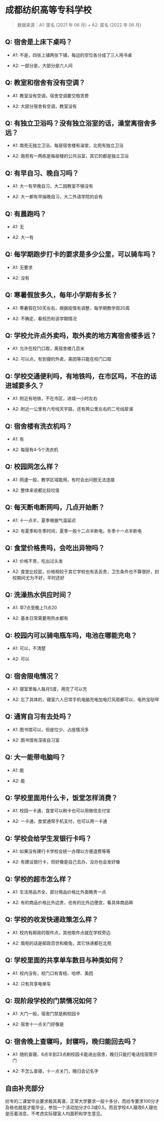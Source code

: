 # 成都纺织高等专科学校

> 数据来源：A1: 匿名 (2021 年 06 月) + A2: 匿名 (2022 年 06 月)

## Q: 宿舍是上床下桌吗？

- A1: 不是，四张上铺两张下铺，每边的空位各分成了三人用书桌

- A2: 一部分是，大部分是六人间

## Q: 教室和宿舍有没有空调？

- A1: 教室没有空调，宿舍空调要交租赁费

- A2: 大部分宿舍有空调，教室没有

## Q: 有独立卫浴吗？没有独立浴室的话，澡堂离宿舍多远？

- A1: 南苑无独立卫浴，每层宿舍楼有澡堂，北苑有独立卫浴

- A2: 南苑有一两栋是每层楼的公共浴室，其它的都是独立卫浴

## Q: 有早自习、晚自习吗？

- A1: 大一有早晚自习，大二因教室不够没有

- A2: 大一都有早操晚自习，大二外语学院的会有

## Q: 有晨跑吗？

- A1: 无

- A2: 大一有

## Q: 每学期跑步打卡的要求是多少公里，可以骑车吗？

- A1: 无要求

- A2: 没有

## Q: 寒暑假放多久，每年小学期有多长？

- A1: 寒暑假在50天左右，根据疫情有调整，每学期教学周20周

- A2: 不确定，看校历和该学期情况

## Q: 学校允许点外卖吗，取外卖的地方离宿舍楼多远？

- A1: 允许在校门口取，离宿舍楼几百米

- A2: 可以点，有到寝的外卖，美团等只能在校门口取

## Q: 学校交通便利吗，有地铁吗，在市区吗，不在的话进城要多久？

- A1: 附近有地铁，不在市区，进城一小时左右

- A2: 附近一公里有六号线天宇路，还有两公里左右的二号线犀浦

## Q: 宿舍楼有洗衣机吗？

- A1: 有

- A2: 每层有4-5个洗衣机

## Q: 校园网怎么样？

- A1: 网速一般，教学区域能用，有时会出问题无法连接

- A2: 整体来说都比较垃圾

## Q: 每天断电断网吗，几点开始断？

- A1: 十一点半，夏季根据气温延迟

- A2: 有夏季和冬季时间，夏季一般十二点半断电，冬季十一点半断电

## Q: 食堂价格贵吗，会吃出异物吗？

- A1: 价格不贵，吃出过头发

- A2: 食堂比较屁，价格相较于其它学校也有丢丢贵，卫生条件也不算很好，封校期间尤为不好，平时还好

## Q: 洗澡热水供应时间？

- A1: 早7点至晚上11点20

- A2: 基本日常需要用热水都有

## Q: 校园内可以骑电瓶车吗，电池在哪能充电？

- A1: 可以，不清楚

- A2: 可以

## Q: 宿舍限电情况？

- A1: 寝室里每人每月5度，用完了可以充

- A2: 忘了具体的，寝室六人日常手机电脑充电加电灯风扇都可以，电热宝哒咩

## Q: 通宵自习有去处吗？

- A1: 图书馆可以，但座位少、占座情况多

- A2: 图书馆有深夜自习室

## Q: 大一能带电脑吗？

- A1: 能

- A2: 能

## Q: 学校里面用什么卡，饭堂怎样消费？

- A1: 校园一卡通，食堂可以刷卡也可以用微信支付宝

- A2: 一卡通，食堂通常手机支付，也可以用一卡通

## Q: 学校会给学生发银行卡吗？

- A1: 如果没有建行卡学校会统一办理以方便退费等等

- A2: 有建设银行卡，但好像是自己去办，没办也会发好像

## Q: 学校的超市怎么样？

- A1: 生活用品齐全，部分用品价格比外面略贵一点

- A2: 有的商品价格比外边贵，也有的比外边便宜，看具体商品嘛

## Q: 学校的收发快递政策怎么样？

- A1: 校内有邮政的取件点，其他取件点就在学校旁边

- A2: 南苑的话是邮政百世和极兔，其它快递都在北苑

## Q: 学校里面的共享单车数目与种类如何？

- A1: 校内没有，校门口有青桔、哈啰、美团

- A2: 只有共享电单车

## Q: 现阶段学校的门禁情况如何？

- A1: 大门一般，宿舍门禁是刷校园卡

- A2: 宿舍十一点关门好像是

## Q: 宿舍晚上查寝吗，封寝吗，晚归能回去吗？

- A1: 随机查寝，6点半到23点刷校园卡能进出宿舍，晚归只能打电话找宿管开门

- A2: 不怎么查寝，十一点关门，晚归会记名字

## 自由补充部分

纺专的二课堂毕业要求极其离谱，正常大学要求一般十多分，而纺专要求100分才及格也就是才能毕业，参加一个活动加分才0.3或0.5。而且学校4人寝改6人寝也是压着消息，不考虑实际寝室人均面积和学生意见。